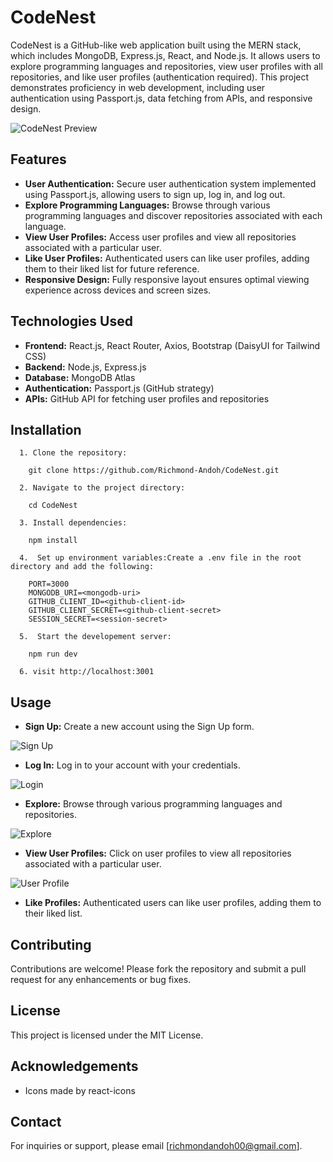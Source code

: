 # CodeNest

CodeNest is a GitHub-like web application built using the MERN stack, which includes MongoDB, Express.js, React, and Node.js. It allows users to explore programming languages and repositories, view user profiles with all repositories, and like user profiles (authentication required). This project demonstrates proficiency in web development, including user authentication using Passport.js, data fetching from APIs, and responsive design.

![CodeNest Preview](./client/public/mobile.gif)

## Features

- **User Authentication:** Secure user authentication system implemented using Passport.js, allowing users to sign up, log in, and log out.
- **Explore Programming Languages:** Browse through various programming languages and discover repositories associated with each language.
- **View User Profiles:** Access user profiles and view all repositories associated with a particular user.
- **Like User Profiles:** Authenticated users can like user profiles, adding them to their liked list for future reference.
- **Responsive Design:** Fully responsive layout ensures optimal viewing experience across devices and screen sizes.

## Technologies Used

- **Frontend:** React.js, React Router, Axios, Bootstrap (DaisyUI for Tailwind CSS)
- **Backend:** Node.js, Express.js
- **Database:** MongoDB Atlas
- **Authentication:** Passport.js (GitHub strategy)
- **APIs:** GitHub API for fetching user profiles and repositories

## Installation

```
  1. Clone the repository:

    git clone https://github.com/Richmond-Andoh/CodeNest.git

  2. Navigate to the project directory:

    cd CodeNest

  3. Install dependencies:

    npm install

  4.  Set up environment variables:Create a .env file in the root directory and add the following:

    PORT=3000
    MONGODB_URI=<mongodb-uri>
    GITHUB_CLIENT_ID=<github-client-id>
    GITHUB_CLIENT_SECRET=<github-client-secret>
    SESSION_SECRET=<session-secret>

  5.  Start the developement server:

    npm run dev

  6. visit http://localhost:3001

```

## Usage

- **Sign Up:** Create a new account using the Sign Up form.

 ![Sign Up](./client/public/screenshot4.png)

- **Log In:** Log in to your account with your credentials.

 ![Login](./client/public/screenshot1.png)

- **Explore:** Browse through various programming languages and repositories.

 ![Explore](./client/public/screenshot3.png)

- **View User Profiles:** Click on user profiles to view all repositories associated with a particular user.

 ![User Profile](./client/public/screenshot2.png)

- **Like Profiles:** Authenticated users can like user profiles, adding them to their liked list.


## Contributing
Contributions are welcome! Please fork the repository and submit a pull request for any enhancements or bug fixes.

## License
This project is licensed under the MIT License.

## Acknowledgements
- Icons made by react-icons

## Contact
For inquiries or support, please email [richmondandoh00@gmail.com].


